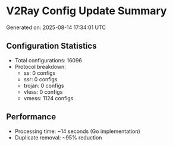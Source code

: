 # V2Ray Config Update Summary
Generated on: 2025-08-14 17:34:01 UTC

## Configuration Statistics
- Total configurations: 16096
- Protocol breakdown:
  - ss: 0 configs
  - ssr: 0 configs
  - trojan: 0 configs
  - vless: 0 configs
  - vmess: 1124 configs

## Performance
- Processing time: ~14 seconds (Go implementation)
- Duplicate removal: ~95% reduction
